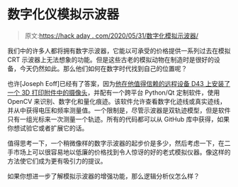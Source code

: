 # 数字化仪模拟示波器

> 原文:[https://hack aday . com/2020/05/31/数字化模拟示波器/](https://hackaday.com/2020/05/31/digitize-an-analogue-oscilloscope/)

我们中的许多人都将拥有数字示波器，它能以可承受的价格提供一系列过去在模拟 CRT 示波器上无法想象的功能。但是这些古老的模拟动物在制造时是很好的设备，今天仍然如此。那么他们如何在数字时代找到自己的位置呢？

也许[Joseph Eoff]已经有了答案，因为[他在他值得信赖的远程设备 D43 上安装了一个 3D 打印附件中的摄像头](https://hackaday.io/project/171961-a-digital-camera-for-analog-oscilloscopes)，并配有一个跨平台 Python/Qt 定制软件，使用 OpenCV 来识别、数字化和量化痕迹。该软件允许查看数字化迹线或真实迹线，并从中获得电压和频率测量值。一个限制是，尽管示波器是双轨迹模型，但是软件只有一组光标来一次测量一个轨迹。所有的代码都可以从 GitHub 库中获得，如果你想试验它或者扩展它的话。

值得思考一下，一个稍微像样的数字示波器的起步价是多少，然后考虑一下，在二手市场上可以很容易地以低廉的价格找到令人惊讶的好的老式模拟仪器。像这样的方法使它们成为更有吸引力的提议。

如果你想进一步了解模拟示波器的增强功能，那么逻辑分析仪怎么样？